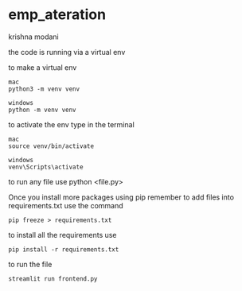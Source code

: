 # emp_ateration
krishna modani 

the code is running via a virtual env

to make a virtual env

    mac
    python3 -m venv venv

    windows
    python -m venv venv


to activate the env type in the terminal

    mac 
    source venv/bin/activate

    windows
    venv\Scripts\activate

to run any file use
    python <file.py>

Once you install more packages using pip remember to add files into requirements.txt
use the command

    pip freeze > requirements.txt


to install all the requirements use

    pip install -r requirements.txt

to run the file

    streamlit run frontend.py
